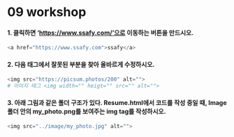# 09 workshop

#### 1. 클릭하면 ‘https://www.ssafy.com/’으로 이동하는 버튼을 만드시오.

```python
<a href="https://www.ssafy.com">ssafy</a>
```

#### 2. 다음 태그에서 잘못된 부분을 찾아 올바르게 수정하시오.

```python
<img src="https://picsum.photos/200" alt="">
# 이미지 태그 <img width="" heigt="" src="" alt="">
```



#### 3. 아래 그림과 같은 폴더 구조가 있다. Resume.html에서 코드를 작성 중일 때, Image 폴더 안의 my_photo.png를 보여주는 img tag를 작성하시오.

```python
<img src="../image/my_photo.jpg" alt="">
```

